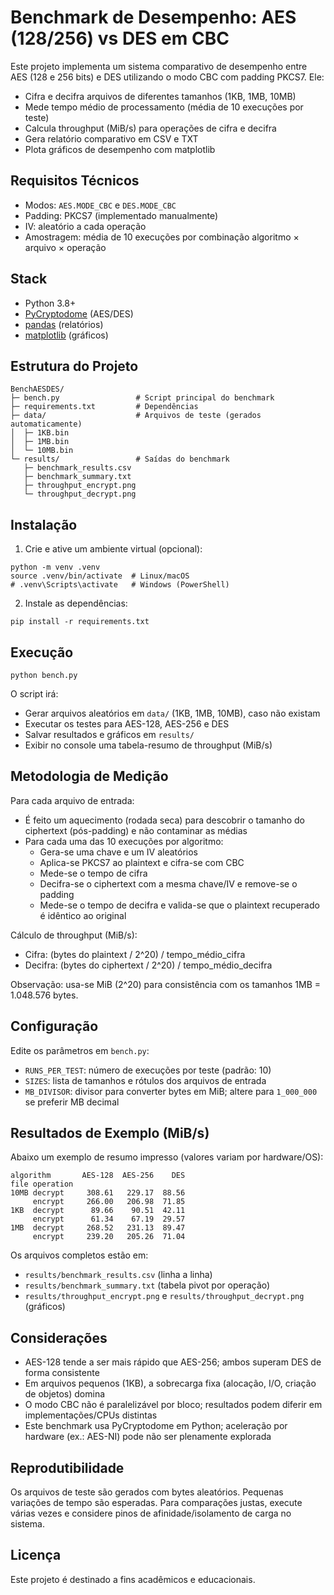 # Benchmark de Desempenho: AES (128/256) vs DES em CBC

Este projeto implementa um sistema comparativo de desempenho entre AES (128 e 256 bits) e DES utilizando o modo CBC com padding PKCS7. Ele:

- Cifra e decifra arquivos de diferentes tamanhos (1KB, 1MB, 10MB)
- Mede tempo médio de processamento (média de 10 execuções por teste)
- Calcula throughput (MiB/s) para operações de cifra e decifra
- Gera relatório comparativo em CSV e TXT
- Plota gráficos de desempenho com matplotlib

## Requisitos Técnicos

- Modos: `AES.MODE_CBC` e `DES.MODE_CBC`
- Padding: PKCS7 (implementado manualmente)
- IV: aleatório a cada operação
- Amostragem: média de 10 execuções por combinação algoritmo × arquivo × operação

## Stack

- Python 3.8+
- [PyCryptodome](https://pycryptodome.readthedocs.io/) (AES/DES)
- [pandas](https://pandas.pydata.org/) (relatórios)
- [matplotlib](https://matplotlib.org/) (gráficos)

## Estrutura do Projeto

```
BenchAESDES/
├─ bench.py                 # Script principal do benchmark
├─ requirements.txt         # Dependências
├─ data/                    # Arquivos de teste (gerados automaticamente)
│  ├─ 1KB.bin
│  ├─ 1MB.bin
│  └─ 10MB.bin
└─ results/                 # Saídas do benchmark
   ├─ benchmark_results.csv
   ├─ benchmark_summary.txt
   ├─ throughput_encrypt.png
   └─ throughput_decrypt.png
```

## Instalação

1) Crie e ative um ambiente virtual (opcional):

```
python -m venv .venv
source .venv/bin/activate  # Linux/macOS
# .venv\Scripts\activate   # Windows (PowerShell)
```

2) Instale as dependências:

```
pip install -r requirements.txt
```

## Execução

```
python bench.py
```

O script irá:
- Gerar arquivos aleatórios em `data/` (1KB, 1MB, 10MB), caso não existam
- Executar os testes para AES-128, AES-256 e DES
- Salvar resultados e gráficos em `results/`
- Exibir no console uma tabela-resumo de throughput (MiB/s)

## Metodologia de Medição

Para cada arquivo de entrada:
- É feito um aquecimento (rodada seca) para descobrir o tamanho do ciphertext (pós-padding) e não contaminar as médias
- Para cada uma das 10 execuções por algoritmo:
  - Gera-se uma chave e um IV aleatórios
  - Aplica-se PKCS7 ao plaintext e cifra-se com CBC
  - Mede-se o tempo de cifra
  - Decifra-se o ciphertext com a mesma chave/IV e remove-se o padding
  - Mede-se o tempo de decifra e valida-se que o plaintext recuperado é idêntico ao original

Cálculo de throughput (MiB/s):
- Cifra: (bytes do plaintext / 2^20) / tempo_médio_cifra
- Decifra: (bytes do ciphertext / 2^20) / tempo_médio_decifra

Observação: usa-se MiB (2^20) para consistência com os tamanhos 1MB = 1.048.576 bytes.

## Configuração

Edite os parâmetros em `bench.py`:

- `RUNS_PER_TEST`: número de execuções por teste (padrão: 10)
- `SIZES`: lista de tamanhos e rótulos dos arquivos de entrada
- `MB_DIVISOR`: divisor para converter bytes em MiB; altere para `1_000_000` se preferir MB decimal

## Resultados de Exemplo (MiB/s)

Abaixo um exemplo de resumo impresso (valores variam por hardware/OS):

```
algorithm       AES-128  AES-256    DES
file operation                          
10MB decrypt     308.61   229.17  88.56
     encrypt     266.00   206.98  71.85
1KB  decrypt      89.66    90.51  42.11
     encrypt      61.34    67.19  29.57
1MB  decrypt     268.52   231.13  89.47
     encrypt     239.20   205.26  71.04
```

Os arquivos completos estão em:
- `results/benchmark_results.csv` (linha a linha)
- `results/benchmark_summary.txt` (tabela pivot por operação)
- `results/throughput_encrypt.png` e `results/throughput_decrypt.png` (gráficos)

## Considerações

- AES-128 tende a ser mais rápido que AES-256; ambos superam DES de forma consistente
- Em arquivos pequenos (1KB), a sobrecarga fixa (alocação, I/O, criação de objetos) domina
- O modo CBC não é paralelizável por bloco; resultados podem diferir em implementações/CPUs distintas
- Este benchmark usa PyCryptodome em Python; aceleração por hardware (ex.: AES-NI) pode não ser plenamente explorada

## Reprodutibilidade

Os arquivos de teste são gerados com bytes aleatórios. Pequenas variações de tempo são esperadas. Para comparações justas, execute várias vezes e considere pinos de afinidade/isolamento de carga no sistema.

## Licença

Este projeto é destinado a fins acadêmicos e educacionais.
